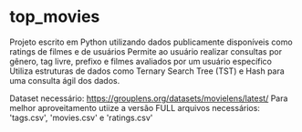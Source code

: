 # top_movies

Projeto escrito em Python utilizando dados publicamente disponíveis como ratings de filmes e de usuários
Permite ao usuário realizar consultas por gênero, tag livre, prefixo e filmes avaliados por um usuário específico
Utiliza estruturas de dados como Ternary Search Tree (TST) e Hash para uma consulta ágil dos dados.

Dataset necessário:
https://grouplens.org/datasets/movielens/latest/
Para melhor aproveitamento utiize a versão FULL
arquivos necessários: 'tags.csv', 'movies.csv' e 'ratings.csv'
